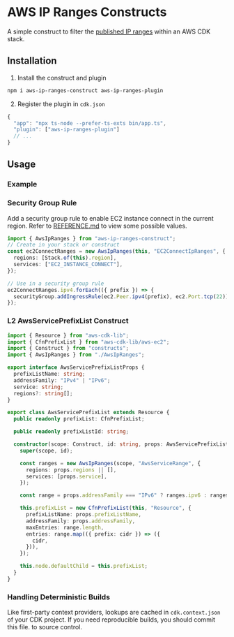 # AWS IP Ranges Constructs

A simple construct to filter the
[published IP ranges](https://docs.aws.amazon.com/general/latest/gr/aws-ip-ranges.html)
within an AWS CDK stack.

## Installation

1. Install the construct and plugin

```sh
npm i aws-ip-ranges-construct aws-ip-ranges-plugin
```

2. Register the plugin in `cdk.json`

```js
{
  "app": "npx ts-node --prefer-ts-exts bin/app.ts",
  "plugin": ["aws-ip-ranges-plugin"]
  // ...
}
```

## Usage

### Example

### Security Group Rule

Add a security group rule to enable EC2 instance connect in the
current region. Refer to [REFERENCE.md](./REFERENCE.md) to view some
possible values.

```ts
import { AwsIpRanges } from "aws-ip-ranges-construct";
// Create in your stack or construct
const ec2ConnectRanges = new AwsIpRanges(this, "EC2ConnectIpRanges", {
  regions: [Stack.of(this).region],
  services: ["EC2_INSTANCE_CONNECT"],
});

// Use in a security group rule
ec2ConnectRanges.ipv4.forEach(({ prefix }) => {
  securityGroup.addIngressRule(ec2.Peer.ipv4(prefix), ec2.Port.tcp(22));
});
```

### L2 AwsServicePrefixList Construct

```ts
import { Resource } from "aws-cdk-lib";
import { CfnPrefixList } from "aws-cdk-lib/aws-ec2";
import { Construct } from "constructs";
import { AwsIpRanges } from "./AwsIpRanges";

export interface AwsServicePrefixListProps {
  prefixListName: string;
  addressFamily: "IPv4" | "IPv6";
  service: string;
  regions?: string[];
}

export class AwsServicePrefixList extends Resource {
  public readonly prefixList: CfnPrefixList;

  public readonly prefixListId: string;

  constructor(scope: Construct, id: string, props: AwsServicePrefixListProps) {
    super(scope, id);

    const ranges = new AwsIpRanges(scope, "AwsServiceRange", {
      regions: props.regions || [],
      services: [props.service],
    });

    const range = props.addressFamily === "IPv6" ? ranges.ipv6 : ranges.ipv4;

    this.prefixList = new CfnPrefixList(this, "Resource", {
      prefixListName: props.prefixListName,
      addressFamily: props.addressFamily,
      maxEntries: range.length,
      entries: range.map(({ prefix: cidr }) => ({
        cidr,
      })),
    });

    this.node.defaultChild = this.prefixList;
  }
}
```

### Handling Deterministic Builds

Like first-party context providers, lookups are cached in
`cdk.context.json` of your CDK project. If you need reproducible
builds, you should commit this file. to source control.
